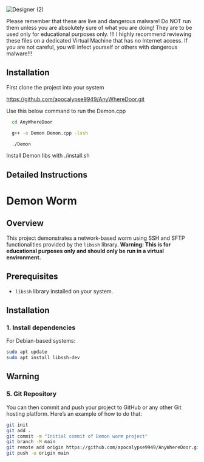 ![Designer (2)](https://github.com/user-attachments/assets/0b0d4d76-73ef-4f5e-bef0-2c807f3e9876)


Please remember that these are live and dangerous malware! Do NOT run them unless you are absolutely sure of what you are doing! They are to be used only for educational purposes only. !!!
I highly recommend reviewing these files on a dedicated Virtual Machine that has no Internet access. If you are not careful, you will infect yourself or others with dangerous malware!!!


## Installation

First clone the project into your system

https://github.com/apocalypse9949/AnyWhereDoor.git



Use this below command to run the Demon.cpp
```bash
  cd AnyWhereDoor

  g++ -o Demon Demon.cpp -lssh

  ./Demon
```
Install Demon libs  with ./install.sh
    
## Detailed Instructions
# Demon Worm

## Overview
This project demonstrates a network-based worm using SSH and SFTP functionalities provided by the `libssh` library. **Warning: This is for educational purposes only and should only be run in a virtual environment.**

## Prerequisites
- `libssh` library installed on your system.

## Installation

### 1. Install dependencies
For Debian-based systems:
```bash
sudo apt update
sudo apt install libssh-dev
```
##  Warning

### 5. **Git Repository**

You can then commit and push your project to GitHub or any other Git hosting platform. Here’s an example of how to do that:

```bash
git init
git add .
git commit -m "Initial commit of Demon worm project"
git branch -M main
git remote add origin https://github.com/apocalypse9949/AnyWhereDoor.git
git push -u origin main
```
